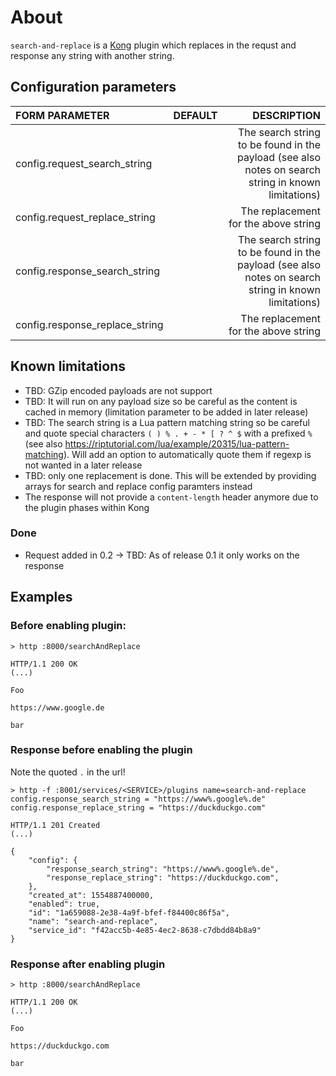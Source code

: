 # About
`````search-and-replace````` is a [Kong](https://konghq.com) plugin which replaces in the requst and response any string with another string.

## Configuration parameters
|FORM PARAMETER|DEFAULT|DESCRIPTION|
|:----|:------:|------:|
|config.request_search_string||The search string to be found in the payload (see also notes on search string in known limitations)|
|config.request_replace_string||The replacement for the above string|
|config.response_search_string||The search string to be found in the payload (see also notes on search string in known limitations)|
|config.response_replace_string||The replacement for the above string|

## Known limitations

* TBD: GZip encoded payloads are not support
* TBD: It will run on any payload size so be careful as the content is cached in memory (limitation parameter to be added in later release)
* TBD: The search string is a Lua pattern matching string so be careful and quote special characters `( ) % . + - * [ ? ^ $` with a prefixed `%` (see also <https://riptutorial.com/lua/example/20315/lua-pattern-matching>). Will add an option to automatically quote them if regexp is not wanted in a later release
* TBD: only one replacement is done. This will be extended by providing arrays for search and replace config paramters instead
* The response will not provide a `content-length` header anymore due to the plugin phases within Kong

### Done

* Request added in 0.2 -> TBD: As of release 0.1 it only works on the response

## Examples

### Before enabling plugin:

`````
> http :8000/searchAndReplace

HTTP/1.1 200 OK
(...)

Foo

https://www.google.de

bar
`````

### Response before enabling the plugin

Note the quoted `.` in the url!

````
> http -f :8001/services/<SERVICE>/plugins name=search-and-replace config.response_search_string = "https://www%.google%.de" config.response_replace_string = "https://duckduckgo.com"

HTTP/1.1 201 Created
(...)

{
    "config": {
        "response_search_string": "https://www%.google%.de",
        "response_replace_string": "https://duckduckgo.com",
    },
    "created_at": 1554887400000,
    "enabled": true,
    "id": "1a659088-2e38-4a9f-bfef-f84400c86f5a",
    "name": "search-and-replace",
    "service_id": "f42acc5b-4e85-4ec2-8638-c7dbdd84b8a9"
}
````

### Response after enabling plugin

`````
> http :8000/searchAndReplace

HTTP/1.1 200 OK
(...)

Foo

https://duckduckgo.com

bar
`````

